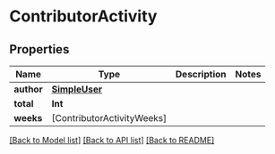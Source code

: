 # ContributorActivity

## Properties
Name | Type | Description | Notes
------------ | ------------- | ------------- | -------------
**author** | [**SimpleUser**](SimpleUser.md) |  | 
**total** | **Int** |  | 
**weeks** | [ContributorActivityWeeks] |  | 

[[Back to Model list]](../README.md#documentation-for-models) [[Back to API list]](../README.md#documentation-for-api-endpoints) [[Back to README]](../README.md)



